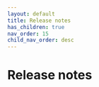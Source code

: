 ```yaml
---
layout: default
title: Release notes
has_children: true
nav_order: 15
child_nav_order: desc
---
```


# Release notes
